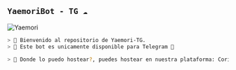 ## **`YaemoriBot - TG ☁️`**

![Yaemori](https://telegra.ph/file/f0ed4002620ea12dce3c0.jpg)

```bash
> 🌸 Bienvenido al repositorio de Yaemori-TG.
> 💋 Este bot es unicamente disponible para Telegram 💫

> 🦈 Donde lo puedo hostear?, puedes hostear en nuestra plataforma: CorinPlus Hosting, compra coins y arquiere el mejor servidor para asi puedas usar el bot sin bugs ✨️
```